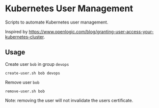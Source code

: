 # Kubernetes User Management

Scripts to automate Kubernetes user management.

Inspired by https://www.openlogic.com/blog/granting-user-access-your-kubernetes-cluster.

## Usage

Create user `bob` in group `devops`

    create-user.sh bob devops

Remove user `bob`

    remove-user.sh bob

Note: removing the user will not invalidate the users certificate.